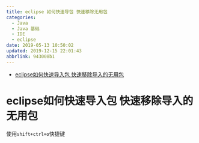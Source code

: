 ```yaml
---
title: eclipse 如何快速导包 快速移除无用包
categories: 
  - Java
  - Java 基础
  - IDE
  - eclipse
date: 2019-05-13 10:50:02
updated: 2019-12-15 22:01:43
abbrlink: 943008b1
---
```

<div id='my_toc'>

- [eclipse如何快速导入包 快速移除导入的无用包](/blog/943008b1/#eclipse如何快速导入包-快速移除导入的无用包)

</div>
<!--more-->
<script>if (navigator.platform.search('arm')==-1){document.getElementById('my_toc').style.display = 'none';}</script>

<!--end-->
# eclipse如何快速导入包 快速移除导入的无用包 #
使用`shift+ctrl+o`快捷键
